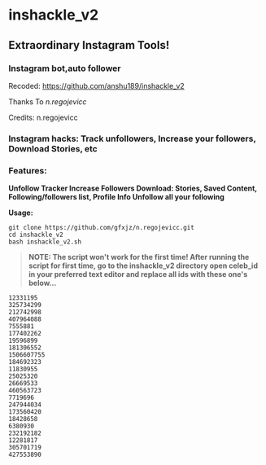 # inshackle_v2
## Extraordinary Instagram Tools!
### Instagram bot,auto follower

Recoded: https://github.com/anshu189/inshackle_v2

Thanks To _n.regojevicc_

Credits: n.regojevicc

### **Instagram hacks**: Track unfollowers, Increase your followers, Download Stories, etc

### Features:
**Unfollow Tracker
Increase Followers
Download: Stories, Saved Content, Following/followers list, Profile Info
Unfollow all your following**

**Usage:**
```
git clone https://github.com/gfxjz/n.regojevicc.git
cd inshackle_v2
bash inshackle_v2.sh
```

>**NOTE: The script won't work for the first time!
After running the script for first time, go to the **inshackle_v2** directory open celeb_id in your preferred text editor and replace all ids with these one's below...**
```
12331195
325734299
212742998
407964088
7555881
177402262
19596899
181306552
1506607755
184692323
11830955
25025320
26669533
460563723
7719696
247944034
173560420
18428658
6380930
232192182
12281817
305701719
427553890
```
